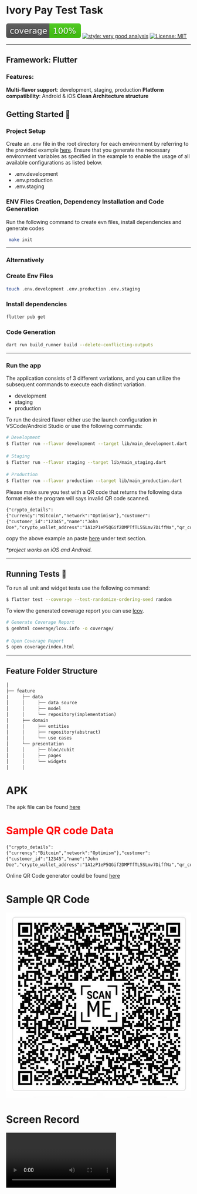 # Ivory Pay Test Task

![coverage][coverage_badge]
[![style: very good analysis][very_good_analysis_badge]][very_good_analysis_link]
[![License: MIT][license_badge]][license_link]

---

## Framework: Flutter

### Features:

**Multi-flavor support**: development, staging, production
**Platform compatibility**: Android & iOS
**Clean Architecture structure**

## Getting Started 🚀

### Project Setup
 Create an .env file in the root directory for each environment by referring to the provided example [here](env.example). Ensure that you generate the necessary environment variables as specified in the example to enable the usage of all available configurations as listed below.
 
 - .env.development
 - .env.production
 - .env.staging

### ENV Files Creation, Dependency Installation and Code Generation

Run the following command to create evn files, install dependencies and generate codes

```sh
 make init
```

---

### Alternatively

### Create Env Files
```sh
touch .env.development .env.production .env.staging
```

### Install dependencies
```sh
flutter pub get
```

### Code Generation 
```sh
dart run build_runner build --delete-conflicting-outputs
```
---

### Run the app
 The application consists of 3 different variations, and you can utilize the subsequent commands to execute each distinct variation.

- development
- staging
- production

To run the desired flavor either use the launch configuration in VSCode/Android Studio or use the following commands:

```sh
# Development
$ flutter run --flavor development --target lib/main_development.dart

# Staging
$ flutter run --flavor staging --target lib/main_staging.dart

# Production
$ flutter run --flavor production --target lib/main_production.dart
```

Please make sure you test with a QR code that returns the following data format else the program will says invalid 
QR code scanned.

```
{"crypto_details":{"currency":"Bitcoin","network":"Optimism"},"customer":{"customer_id":"12345","name":"John Doe","crypto_wallet_address":"1A1zP1eP5QGif2DMPTfTL5SLmv7DiffNa","qr_code":"iVBORw0KGgoAKANSUhEUgAARAU"},"transaction_id":"txn_98765"}
```

copy the above example an paste [here](https://qr.io/?gad_source=1&gclid=Cj0KCQjw5ea1BhC6ARIsAEOG5pwksFdqU-_MSz3oEmDsIk03uqYpnZZ9gst9Ih9ZzzySMf3uN6Qtw0MaAsYpEALw_wcB) under text section.

_\*project works on iOS and Android._

---

## Running Tests 🧪

To run all unit and widget tests use the following command:

```sh
$ flutter test --coverage --test-randomize-ordering-seed random
```

To view the generated coverage report you can use [lcov](https://github.com/linux-test-project/lcov).

```sh
# Generate Coverage Report
$ genhtml coverage/lcov.info -o coverage/

# Open Coverage Report
$ open coverage/index.html
```

---

## Feature Folder Structure
```
│
├── feature
|     ├── data
│     │     ├── data source
│     │     ├── model
│     │     └── repository(implementation)
│     ├── domain     
│     │     ├── entities
│     │     ├── repository(abstract)
│     │     └── use cases
│     └── presentation
│     │     ├── bloc/cubit
│     │     ├── pages
│     │     └── widgets
│     │        
```

# APK

The apk file can be found [here](ivory_pay.apk)

# <span style="color:red;">Sample QR code Data</span>

```
{"crypto_details":{"currency":"Bitcoin","network":"Optimism"},"customer":{"customer_id":"12345","name":"John Doe","crypto_wallet_address":"1A1zP1eP5QGif2DMPTfTL5SLmv7DiffNa","qr_code":"iVBORw0KGgoAKANSUhEUgAARAU"},"transaction_id":"txn_98765"}
```

Online QR Code generator could be found [here](https://qr.io/?gad_source=1&gclid=Cj0KCQjw5ea1BhC6ARIsAEOG5pwksFdqU-_MSz3oEmDsIk03uqYpnZZ9gst9Ih9ZzzySMf3uN6Qtw0MaAsYpEALw_wcB)

# Sample QR Code

<img src="sample_qr.jpeg"></img>

# Screen Record
<video src="screen_record.mp4" autoplay loop></video>



[coverage_badge]: coverage_badge.svg
[flutter_localizations_link]: https://api.flutter.dev/flutter/flutter_localizations/flutter_localizations-library.html
[internationalization_link]: https://flutter.dev/docs/development/accessibility-and-localization/internationalization
[license_badge]: https://img.shields.io/badge/license-MIT-blue.svg
[license_link]: https://opensource.org/licenses/MIT
[very_good_analysis_badge]: https://img.shields.io/badge/style-very_good_analysis-B22C89.svg
[very_good_analysis_link]: https://pub.dev/packages/very_good_analysis
[very_good_cli_link]: https://github.com/VeryGoodOpenSource/very_good_cli
